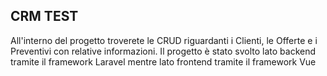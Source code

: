 ## CRM TEST

All'interno del progetto troverete le CRUD riguardanti i Clienti, le Offerte e i Preventivi con relative informazioni.
Il progetto è stato svolto lato backend tramite il framework Laravel mentre lato frontend tramite il framework Vue

